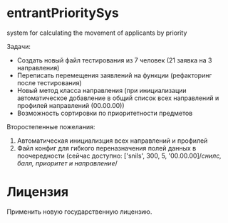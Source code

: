 # entrantPrioritySys
system for calculating the movement of applicants by priority


Задачи:
- Создать новый файл тестирования из 7 человек (21 заявка на 3 направления)
- Переписать перемещения заявлений на функции (рефакторинг после тестирования)
- Новый метод класса направления (при инициализации автоматическое добавление в общий список всех направлений и профилей направлений (00.00.00))
- Возможность сортировки по приоритетности предметов


Второстепенные пожелания:
1. Автоматическая инициализция всех направлений и профилей
2. Файл конфиг для гибкого переназначения полей данных в поочередности (сейчас доступно: ['snils', 300, 5, '00.00.00]/*снилс, балл, приоритет и направление*/


# Лицензия
Применить новую государственную лицензию.

